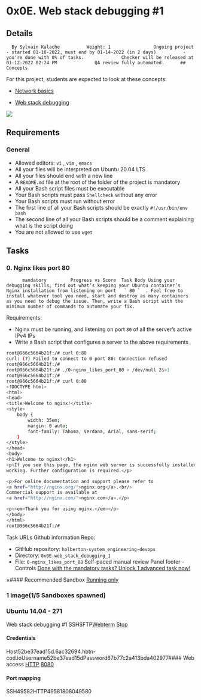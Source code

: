 # 0x0E. Web stack debugging #1
## Details
      By Sylvain Kalache          Weight: 1                Ongoing project - started 01-10-2022, must end by 01-14-2022 (in 2 days)          - you're done with 0% of tasks.              Checker will be released at 01-12-2022 02:24 PM              QA review fully automated.      ## Concepts
For this project, students are expected to look at these concepts:
* [Network basics](https://intranet.hbtn.io/concepts/33) 

* [Web stack debugging](https://intranet.hbtn.io/concepts/68) 

 ![](https://s3.amazonaws.com/intranet-projects-files/holbertonschool-sysadmin_devops/271/B4eeypV.jpg) 

## Requirements
### General
* Allowed editors:  ` vi ` ,  ` vim ` ,  ` emacs ` 
* All your files will be interpreted on Ubuntu 20.04 LTS
* All your files should end with a new line
* A  ` README.md `  file at the root of the folder of the project is mandatory
* All your Bash script files must be executable
* Your Bash scripts must pass  ` Shellcheck `  without any error
* Your Bash scripts must run without error
* The first line of all your Bash scripts should be exactly  ` #!/usr/bin/env bash ` 
* The second line of all your Bash scripts should be a comment explaining what is the script doing
* You are not allowed to use  ` wget ` 
## Tasks
### 0. Nginx likes port 80
          mandatory         Progress vs Score  Task Body Using your debugging skills, find out what’s keeping your Ubuntu container’s Nginx installation from listening on port   ` 80 `  . Feel free to install whatever tool you need, start and destroy as many containers as you need to debug the issue. Then, write a Bash script with the minimum number of commands to automate your fix.
Requirements:
* Nginx must be running, and listening on port  ` 80 `  of all the server’s active IPv4 IPs 
* Write a Bash script that configures a server to the above requirements
```bash
root@966c5664b21f:/# curl 0:80
curl: (7) Failed to connect to 0 port 80: Connection refused
root@966c5664b21f:/#
root@966c5664b21f:/# ./0-nginx_likes_port_80 > /dev/null 2&>1
root@966c5664b21f:/#
root@966c5664b21f:/# curl 0:80
<!DOCTYPE html>
<html>
<head>
<title>Welcome to nginx!</title>
<style>
    body {
        width: 35em;
        margin: 0 auto;
        font-family: Tahoma, Verdana, Arial, sans-serif;
    }
</style>
</head>
<body>
<h1>Welcome to nginx!</h1>
<p>If you see this page, the nginx web server is successfully installed and
working. Further configuration is required.</p>

<p>For online documentation and support please refer to
<a href="http://nginx.org/">nginx.org</a>.<br/>
Commercial support is available at
<a href="http://nginx.com/">nginx.com</a>.</p>

<p><em>Thank you for using nginx.</em></p>
</body>
</html>
root@966c5664b21f:/#

```
 Task URLs  Github information Repo:
* GitHub repository:  ` holberton-system_engineering-devops ` 
* Directory:  ` 0x0E-web_stack_debugging_1 ` 
* File:  ` 0-nginx_likes_port_80 ` 
 Self-paced manual review  Panel footer - Controls 
[Done with the mandatory tasks? Unlock 1 advanced task now!](https://intranet.hbtn.io/projects/271/unlock_optionals) 

×#### Recommended Sandbox
[Running only]() 
### 1 image(1/5 Sandboxes spawned)
### Ubuntu 14.04 - 271
Web stack debugging #1
SSHSFTP[Webterm](https://intranet.hbtn.io/user_containers/19242/webterm) 
[Stop]() 
#### Credentials
Host52be37ead15d.6ac32694.hbtn-cod.ioUsername52be37ead15dPassword67b77c2a413bda402977#### Web access
[HTTP](http://52be37ead15d.6ac32694.hbtn-cod.io/) 
[8080](http://52be37ead15d.6ac32694.hbtn-cod.io:8080/) 
#### Port mapping
SSH49582HTTP49581808049580